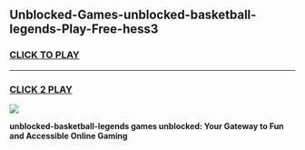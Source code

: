 
## Unblocked-Games-unblocked-basketball-legends-Play-Free-hess3
<h3>
<a href="https://premium76.site?title=unblocked-basketball-legends&ref=10A">CLICK TO PLAY</a></h3>
<hr>

<h3>
<a href="https://premium76.site?title=unblocked-basketball-legends&ref=10A">CLICK 2 PLAY</a>
  
</h3>

<a href="https://premium76.site?title=unblocked-basketball-legends&ref=10A"><img src="https://clearcache.store/games.png"></a>


**unblocked-basketball-legends games unblocked: Your Gateway to Fun and Accessible Online Gaming**
